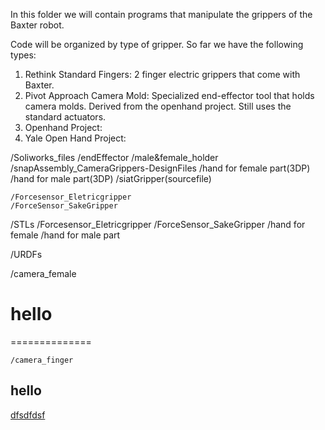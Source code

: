 In this folder we will contain programs that manipulate the grippers of the Baxter robot.

Code will be organized by type of gripper. So far we have the following types:

1. Rethink Standard Fingers:   2 finger electric grippers that come with Baxter.
2. Pivot Approach Camera Mold: Specialized end-effector tool that holds camera molds. Derived from the openhand project. Still uses the standard actuators.
3. Openhand Project:
4. Yale Open Hand Project: 


/Soliworks_files
    /endEffector
        /male&female_holder
        /snapAssembly_CameraGrippers-DesignFiles
            /hand for female part(3DP)
            /hand for male part(3DP)
            /siatGripper(sourcefile)
            
    /Forcesensor_Eletricgripper
    /ForceSensor_SakeGripper
    
    
/STLs
    /Forcesensor_Eletricgripper
    /ForceSensor_SakeGripper
    /hand for female 
    /hand for male part
    
    
    
/URDFs

/camera_female


hello
=====


==============

    /camera_finger
        



hello
-----


[dfsdfdsf]()


